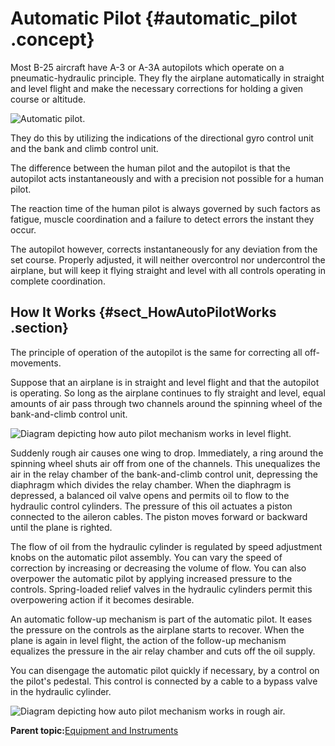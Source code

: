 # Automatic Pilot {#automatic_pilot .concept}

Most B-25 aircraft have A-3 or A-3A autopilots which operate on a pneumatic-hydraulic principle. They fly the airplane automatically in straight and level flight and make the necessary corrections for holding a given course or altitude.

![Automatic pilot.](../images/auto_pilot.png "The automatic pilot")

They do this by utilizing the indications of the directional gyro control unit and the bank and climb control unit.

The difference between the human pilot and the autopilot is that the autopilot acts instantaneously and with a precision not possible for a human pilot.

The reaction time of the human pilot is always governed by such factors as fatigue, muscle coordination and a failure to detect errors the instant they occur.

The autopilot however, corrects instantaneously for any deviation from the set course. Properly adjusted, it will neither overcontrol nor undercontrol the airplane, but will keep it flying straight and level with all controls operating in complete coordination.

## How It Works {#sect_HowAutoPilotWorks .section}

The principle of operation of the autopilot is the same for correcting all off-movements.

Suppose that an airplane is in straight and level flight and that the autopilot is operating. So long as the airplane continues to fly straight and level, equal amounts of air pass through two channels around the spinning wheel of the bank-and-climb control unit.

![Diagram depicting how auto pilot mechanism works in level flight.](../images/auto_pilot_level_flight_diag.png "Auto pilot, level flight diagram")

Suddenly rough air causes one wing to drop. Immediately, a ring around the spinning wheel shuts air off from one of the channels. This unequalizes the air in the relay chamber of the bank-and-climb control unit, depressing the diaphragm which divides the relay chamber. When the diaphragm is depressed, a balanced oil valve opens and permits oil to flow to the hydraulic control cylinders. The pressure of this oil actuates a piston connected to the aileron cables. The piston moves forward or backward until the plane is righted.

The flow of oil from the hydraulic cylinder is regulated by speed adjustment knobs on the automatic pilot assembly. You can vary the speed of correction by increasing or decreasing the volume of flow. You can also overpower the automatic pilot by applying increased pressure to the controls. Spring-loaded relief valves in the hydraulic cylinders permit this overpowering action if it becomes desirable.

An automatic follow-up mechanism is part of the automatic pilot. It eases the pressure on the controls as the airplane starts to recover. When the plane is again in level flight, the action of the follow-up mechanism equalizes the pressure in the air relay chamber and cuts off the oil supply.

You can disengage the automatic pilot quickly if necessary, by a control on the pilot's pedestal. This control is connected by a cable to a bypass valve in the hydraulic cylinder.

![Diagram depicting how auto pilot mechanism works in rough air.](../images/auto_pilot_rough_air_diag.png "Auto pilot, rough air diagram")

**Parent topic:**[Equipment and Instruments](../topics/equipment_and_instruments.md)

